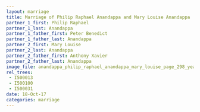 ```yaml
---
layout: marriage
title: Marriage of Philip Raphael Anandappa and Mary Louise Anandappa
partner_1_first: Philip Raphael
partner_1_last: Anandappa
partner_1_father_first: Peter Benedict
partner_1_father_last: Anandappa
partner_2_first: Mary Louise
partner_2_last: Anandappa
partner_2_father_first: Anthony Xavier
partner_2_father_last: Anandappa
image_file: anandappa_philip_raphael_anandappa_mary_louise_page_298_year_1917
rel_trees:
 - I500013
 - I500100
 - I500031
date: 18-Oct-17
categories: marriage
---
```


